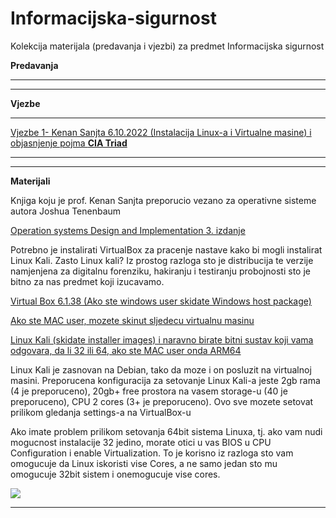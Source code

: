 # Informacijska-sigurnost

Kolekcija materijala (predavanja i vjezbi) za predmet Informacijska sigurnost

**Predavanja**

<hr>





<hr>

**Vjezbe**

<hr>

[Vjezbe 1- Kenan Sanjta 6.10.2022 (Instalacija Linux-a i Virtualne masine) i objasnjenje pojma <b>CIA Triad</b>](https://www.techtarget.com/whatis/definition/Confidentiality-integrity-and-availability-CIA#:~:text=In%20this%20context%2C%20confidentiality%20is,the%20information%20by%20authorized%20people.)


<hr>

<hr>

**Materijali**

Knjiga koju je prof. Kenan Sanjta preporucio vezano za operativne sisteme autora Joshua Tenenbaum
<br>

[Operation systems Design and Implementation 3. izdanje](https://www.amazon.com/Operating-Systems-Design-Implementation-3rd/dp/0131429388)

Potrebno je instalirati VirtualBox za pracenje nastave kako bi mogli instalirat Linux Kali. Zasto Linux kali? Iz prostog razloga sto je distribucija te verzije namjenjena za digitalnu forenziku, hakiranju i testiranju probojnosti sto je bitno za nas predmet koji izucavamo.

[Virtual Box 6.1.38 (Ako ste windows user skidate Windows host package)](https://www.virtualbox.org/wiki/Downloads)

[Ako ste MAC user, mozete skinut sljedecu virtualnu masinu](https://www.parallels.com/)

[Linux Kali (skidate installer images) i naravno birate bitni sustav koji vama odgovara, da li 32 ili 64, ako ste MAC user onda ARM64](https://www.kali.org/)

Linux Kali je zasnovan na Debian, tako da moze i on posluzit na virtualnoj masini.
Preporucena konfiguracija za setovanje Linux Kali-a jeste 2gb rama (4 je preporuceno), 20gb+ free prostora na vasem storage-u (40 je preporuceno), CPU 2 cores (3+ je preporuceno). Ovo sve mozete setovat prilikom gledanja settings-a na VirtualBox-u

Ako imate problem prilikom setovanja 64bit sistema Linuxa, tj. ako vam nudi mogucnost instalacije 32 jedino, morate otici u vas BIOS u CPU Configuration i enable Virtualization. To je korisno iz razloga sto vam omogucuje da Linux iskoristi vise Cores, a ne samo jedan sto mu omogucuje 32bit sistem i onemogucuje vise cores.

<img src="C:\Users\AmigosLP\OneDrive - Faculty of Information Technologies\Documents\GitHub\Informacijska-sigurnost">

<hr>

